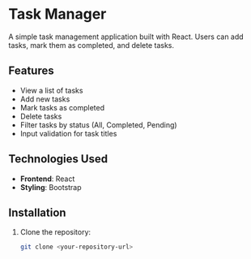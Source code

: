 # Task Manager

A simple task management application built with React. Users can add tasks, mark them as completed, and delete tasks.

## Features

- View a list of tasks
- Add new tasks
- Mark tasks as completed
- Delete tasks
- Filter tasks by status (All, Completed, Pending)
- Input validation for task titles

## Technologies Used

- **Frontend**: React
- **Styling**: Bootstrap

## Installation

1. Clone the repository:
   ```bash
   git clone <your-repository-url>
   ```
